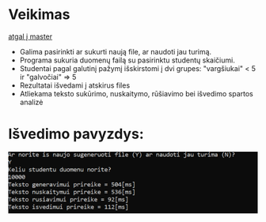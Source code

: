 # Veikimas
[atgal į master](https://github.com/auteea/Obj_programavimas)
- Galima pasirinkti ar sukurti naują file, ar naudoti jau turimą.
- Programa sukuria duomenų failą su pasirinktu studentų skaičiumi.
- Studentai pagal galutinį pažymį išskirstomi į dvi grupes: "vargšiukai" < 5 ir "galvočiai" => 5
- Rezultatai išvedami į atskirus files
- Atliekama teksto sukūrimo, nuskaitymo, rūšiavimo bei išvedimo spartos analizė


# Išvedimo pavyzdys:
![alt text](Spartos_analizė.png)
